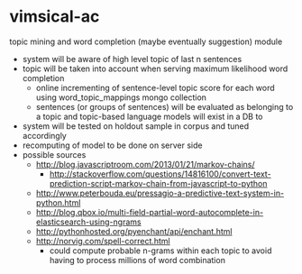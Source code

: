 # vimsical-ac
topic mining and word completion (maybe eventually suggestion) module

* system will be aware of high level topic of last n sentences
* topic will be taken into account when serving maximum likelihood word completion
  * online incrementing of sentence-level topic score for each word using word_topic_mappings mongo collection
  * sentences (or groups of sentences) will be evaluated as belonging to a topic and topic-based language models will exist in a DB to 
* system will be tested on holdout sample in corpus and tuned accordingly
* recomputing of model to be done on server side
* possible sources
  * http://blog.javascriptroom.com/2013/01/21/markov-chains/
    * http://stackoverflow.com/questions/14816100/convert-text-prediction-script-markov-chain-from-javascript-to-python
  * http://www.peterbouda.eu/pressagio-a-predictive-text-system-in-python.html
  * http://blog.qbox.io/multi-field-partial-word-autocomplete-in-elasticsearch-using-ngrams
  * http://pythonhosted.org/pyenchant/api/enchant.html
  * http://norvig.com/spell-correct.html
    * could compute probable n-grams within each topic to avoid having to process millions of word combination